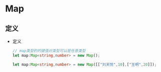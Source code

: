 # Map

## 定义

  + 定义

    ```ts
    // map类型的的键值对类型可以是任意类型
    let map:Map<string,number> = new Map();

    let map:Map<string,number> = new Map([["刘天悦",10],["王明",20]]);
    ```
